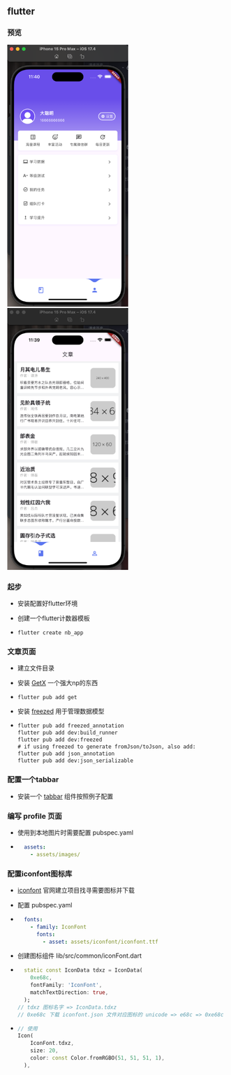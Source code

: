 ## flutter

### 预览

<img src='assets/readme/profile.png' alt="profile 页面" height='600' />

<img src='assets/readme/home.png' alt="profile 页面" height='600' />

### 起步

- 安装配置好flutter环境

- 创建一个flutter计数器模板

- ```shell
  flutter create nb_app
  ```

### 文章页面

- 建立文件目录

- 安装 [GetX](https://pub.dev/packages/get)  一个强大np的东西

- ```
  flutter pub add get
  ```

- 安装 [freezed](https://pub.dev/packages/freezed) 用于管理数据模型

- ```shell
  flutter pub add freezed_annotation
  flutter pub add dev:build_runner
  flutter pub add dev:freezed
  # if using freezed to generate fromJson/toJson, also add:
  flutter pub add json_annotation
  flutter pub add dev:json_serializable
  ```

### 配置一个tabbar

- 安装一个 [tabbar](https://pub.dev/packages/water_drop_nav_bar) 组件按照例子配置

### 编写 profile 页面

- 使用到本地图片时需要配置 pubspec.yaml

- ```yaml
    assets:
      - assets/images/
  ```

### 配置iconfont图标库

- [iconfont](https://www.iconfont.cn/) 官网建立项目找寻需要图标并下载

- 配置 pubspec.yaml

- ```yaml
    fonts:
      - family: IconFont
        fonts:
          - asset: assets/iconfont/iconfont.ttf
  ```

- 创建图标组件 lib/src/common/iconFont.dart

- ```dart
    static const IconData tdxz = IconData(
      0xe68c,
      fontFamily: 'IconFont',
      matchTextDirection: true,
    );
  // tdxz 图标名字 => IconData.tdxz
  // 0xe68c 下载 iconfont.json 文件对应图标的 unicode => e68c => 0xe68c
  ```

- ```dart
  // 使用
  Icon(
      IconFont.tdxz,
      size: 20,
      color: const Color.fromRGBO(51, 51, 51, 1),
    ),
  ```